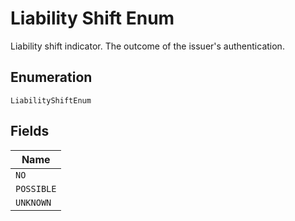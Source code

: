 
# Liability Shift Enum

Liability shift indicator. The outcome of the issuer's authentication.

## Enumeration

`LiabilityShiftEnum`

## Fields

| Name |
|  --- |
| `NO` |
| `POSSIBLE` |
| `UNKNOWN` |

